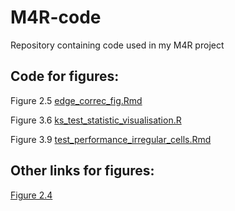 # M4R-code
Repository containing code used in my M4R project

## Code for figures:
Figure 2.5 [edge_correc_fig.Rmd](https://github.com/aneesha719/M4R-code/blob/main/edge_correc_fig.Rmd)

Figure 3.6 [ks_test_statistic_visualisation.R](https://github.com/aneesha719/M4R-code/blob/main/ks_test_statistic_visualisation.R)

Figure 3.9 [test_performance_irregular_cells.Rmd](https://github.com/aneesha719/M4R-code/blob/main/test_performance_irregular_cells.Rmd)

## Other links for figures:

[Figure 2.4](https://www.canva.com/design/DAFlGOVoqec/FHvsl3t69T_bpL97ADkRFA/edit?utm_content=DAFlGOVoqec&utm_campaign=designshare&utm_medium=link2&utm_source=sharebutton)
